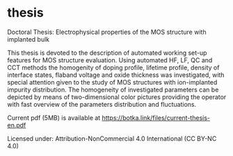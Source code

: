 # thesis
Doctoral Thesis: Electrophysical properties of the MOS structure with implanted bulk

This thesis is devoted to the description of automated working set-up features for MOS
structure evaluation. Using automated HF, LF, QC and CCT methods the homogenity
of doping profile, lifetime profile, density of interface states, flaband voltage and oxide
thickness was investigated, with special attention given to the study of MOS structures
with ion-implanted impurity distribution. The homogeneity of investigated parameters
can be depicted by means of two-dimensional color pictures providing the operator with
fast overview of the parameters distribution and fluctuations.

Current pdf (5MB) is available at https://botka.link/files/current-thesis-en.pdf

Licensed under: Attribution-NonCommercial 4.0 International (CC BY-NC 4.0)
